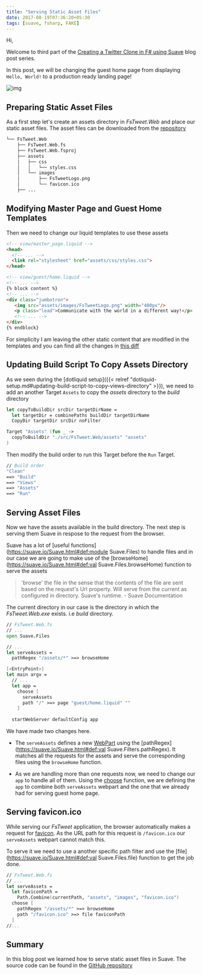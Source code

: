 ```yaml
---
title: "Serving Static Asset Files"
date: 2017-08-19T07:36:20+05:30
tags: [suave, fsharp, FAKE]
---
```


Hi,

Welcome to third part of the [Creating a Twitter Clone in F# using Suave](TODO) blog post series.

In this post, we will be changing the guest home page from displaying `Hello, World!` to a production ready landing page!

![img](/img/fsharp/series/fstweet/guest-home-page.png)

## Preparing Static Asset Files

As a first step let's create an assets directory in *FsTweet.Web* and place our static asset files. The asset files can be downloaded from the [repository](https://github.com/demystifyfp/FsTweet/tree/v0.2/src/FsTweet.Web/assets)

```bash
└── FsTweet.Web
    ├── FsTweet.Web.fs
    ├── FsTweet.Web.fsproj
    ├── assets
    │   ├── css
    │   │   └── styles.css
    │   └── images
    │       ├── FsTweetLogo.png
    │       └── favicon.ico
    ├── ...
```

## Modifying Master Page and Guest Home Templates

Then we need to change our liquid templates to use these assets

```html
<!-- view/master_page.liquid -->
<head>
  <!-- ... -->
  <link rel="stylesheet" href="assets/css/styles.css">
</head>
```

```html
<!-- view/guest/home.liquid -->
<!-- ... -->
{% block content %}
<!-- ... -->
<div class="jumbotron">
   <img src="assets/images/FsTweetLogo.png" width="400px"/>
   <p class="lead">Communicate with the world in a different way!</p>
   <!-- ... -->
</div>
{% endblock}
```

For simplicity I am leaving the other static content that are modified in the templates and you can find all the changes in [this diff](https://github.com/demystifyfp/FsTweet/commit/ae233c5407900b32af682407d902621e0a17bd38#diff-62ccd7caf19fda6d153b1958919d1f9d)

## Updating Build Script To Copy Assets Directory

As we seen during the [dotliquid setup]({{< relref "dotliquid-setup.md#updating-build-script-to-copy-views-directory" >}}), we need to add an another Target `Assets` to copy the *assets* directory to the *build* directory

```fsharp
let copyToBuildDir srcDir targetDirName =
  let targetDir = combinePaths buildDir targetDirName
  CopyDir targetDir srcDir noFilter

Target "Assets" (fun _ ->
  copyToBuildDir "./src/FsTweet.Web/assets" "assets"
)
```

Then modify the build order to run this Target before the `Run` Target.

```fsharp
// Build order
"Clean"
==> "Build"
==> "Views"
==> "Assets"
==> "Run"
```

## Serving Asset Files 

Now we have the assets available in the build directory. The next step is serving them Suave in respose to the request from the browser. 

Suave has a lot of [useful functions](https://suave.io/Suave.html#def:module Suave.Files) to handle files and in our case we are going to make use of the [browseHome](https://suave.io/Suave.html#def:val Suave.Files.browseHome) function to serve the assets

> 'browse' the file in the sense that the contents of the file are sent based on the request's Url property. Will serve from the current as configured in directory. Suave's runtime. - Suave Documentation

The current directory in our case is the directory in which the *FsTweet.Web.exe* exists. i.e *build* directory.

```fsharp
// FsTweet.Web.fs
// ...
open Suave.Files

// ...
let serveAssets =
  pathRegex "/assets/*" >=> browseHome

[<EntryPoint>]
let main argv =
  // ...
  let app = 
    choose [
      serveAssets
      path "/" >=> page "guest/home.liquid" ""
    ]
    
  startWebServer defaultConfig app
```

We have made two changes here.

* The `serveAssets` defines a new [WebPart](https://theimowski.gitbooks.io/suave-music-store/content/en/webpart.html) using the [pathRegex](https://suave.io/Suave.html#def:val Suave.Filters.pathRegex). It matches all the requests for the assets and serve the corresponding files using the `browseHome` function.

* As we are handling more than one requests now, we need to change our `app` to handle all of them. Using the [choose](https://suave.io/composing.html) function, we are defining the `app` to combine both `serveAssets` webpart and the one that we already had for serving guest home page. 


## Serving favicon.ico

While serving our *FsTweet* application, the browser automatically makes a request for [favicon](https://en.wikipedia.org/wiki/Favicon). As the URL path for this request is `/favicon.ico` our `serveAssets` webpart cannot match this. 

To serve it we need to use a another specific path filter and use the [file](https://suave.io/Suave.html#def:val Suave.Files.file) function to get the job done.


```fsharp
// FsTweet.Web.fs
// ...
let serveAssets =
  let faviconPath = 
    Path.Combine(currentPath, "assets", "images", "favicon.ico")
  choose [
    pathRegex "/assets/*" >=> browseHome
    path "/favicon.ico" >=> file faviconPath
  ]
//...
```

## Summary

In this blog post we learned how to serve static asset files in Suave. The source code can be found in the [GitHub repository](https://github.com/demystifyfp/FsTweet/tree/v0.2) 